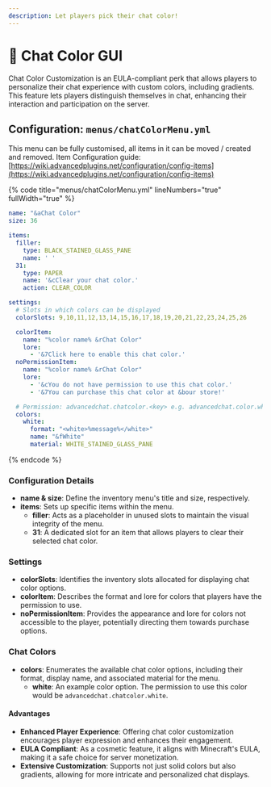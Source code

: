 ```yaml
---
description: Let players pick their chat color!
---
```


# 🎨 Chat Color GUI

Chat Color Customization is an EULA-compliant perk that allows players to personalize their chat experience with custom colors, including gradients. This feature lets players distinguish themselves in chat, enhancing their interaction and participation on the server.

## Configuration: `menus/chatColorMenu.yml`

This menu can be fully customised, all items in it can be moved / created and removed. Item Configuration guide: [https://wiki.advancedplugins.net/configuration/config-items](https://wiki.advancedplugins.net/configuration/config-items)

{% code title="menus/chatColorMenu.yml" lineNumbers="true" fullWidth="true" %}
```yaml
name: "&aChat Color"
size: 36

items:
  filler:
    type: BLACK_STAINED_GLASS_PANE
    name: ' '
  31:
    type: PAPER
    name: '&cClear your chat color.'
    action: CLEAR_COLOR

settings:
  # Slots in which colors can be displayed
  colorSlots: 9,10,11,12,13,14,15,16,17,18,19,20,21,22,23,24,25,26

  colorItem:
    name: "%color name% &rChat Color"
    lore:
      - '&7Click here to enable this chat color.'
  noPermissionItem:
    name: "%color name% &rChat Color"
    lore:
      - '&cYou do not have permission to use this chat color.'
      - '&7You can purchase this chat color at &bour store!'

  # Permission: advancedchat.chatcolor.<key> e.g. advancedchat.color.white
  colors:
    white:
      format: "<white>%message%</white>"
      name: "&fWhite"
      material: WHITE_STAINED_GLASS_PANE
```
{% endcode %}

### Configuration Details

* **name & size**: Define the inventory menu's title and size, respectively.
* **items**: Sets up specific items within the menu.
  * **filler**: Acts as a placeholder in unused slots to maintain the visual integrity of the menu.
  * **31**: A dedicated slot for an item that allows players to clear their selected chat color.

### **Settings**

* **colorSlots**: Identifies the inventory slots allocated for displaying chat color options.
* **colorItem**: Describes the format and lore for colors that players have the permission to use.
* **noPermissionItem**: Provides the appearance and lore for colors not accessible to the player, potentially directing them towards purchase options.

### **Chat Colors**

* **colors**: Enumerates the available chat color options, including their format, display name, and associated material for the menu.
  * **white**: An example color option. The permission to use this color would be `advancedchat.chatcolor.white`.

#### Advantages

* **Enhanced Player Experience**: Offering chat color customization encourages player expression and enhances their engagement.
* **EULA Compliant**: As a cosmetic feature, it aligns with Minecraft's EULA, making it a safe choice for server monetization.
* **Extensive Customization**: Supports not just solid colors but also gradients, allowing for more intricate and personalized chat displays.
